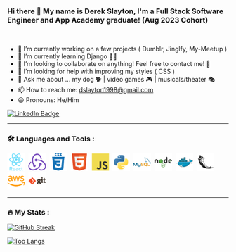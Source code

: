 ### Hi there 👋 My name is Derek Slayton, I'm a Full Stack Software Engineer and App Academy graduate! (Aug 2023 Cohort) 
<img src="https://komarev.com/ghpvc/?username=Dslayton1998&style=flat-square&color=blue" alt=""/>

- 🔭 I’m currently working on a few projects ( Dumblr, Jinglfy, My-Meetup )
- 🌱 I’m currently learning Django 🧑‍💻
- 👯 I’m looking to collaborate on anything! Feel free to contact me! 👻
- 🤔 I’m looking for help with improving my styles ( CSS )
- 💬 Ask me about ... my dog 🐕 | video games 🎮 | musicals/theater 🎭
- 📫 How to reach me: dslayton1998@gmail.com
- 😄 Pronouns: He/Him

<div id="badges">
<a href="https://www.linkedin.com/in/derek-slayton-078b672aa/">
  <img src="https://img.shields.io/badge/LinkedIn-blue?style=for-the-badge&logo=linkedin&logoColor=white" alt="LinkedIn Badge"/>
</a>
</div>
  
---
### :hammer_and_wrench: Languages and Tools :
<div>
  <img src="https://github.com/devicons/devicon/blob/master/icons/react/react-original-wordmark.svg" title="React" alt="React" width="40" height="40"/>&nbsp;
  <img src="https://github.com/devicons/devicon/blob/master/icons/redux/redux-original.svg" title="Redux" alt="Redux " width="40" height="40"/>&nbsp;
  <img src="https://github.com/devicons/devicon/blob/master/icons/css3/css3-plain-wordmark.svg"  title="CSS3" alt="CSS" width="40" height="40"/>&nbsp;
  <img src="https://github.com/devicons/devicon/blob/master/icons/html5/html5-original.svg" title="HTML5" alt="HTML" width="40" height="40"/>&nbsp;
  <img src="https://github.com/devicons/devicon/blob/master/icons/javascript/javascript-original.svg" title="JavaScript" alt="JavaScript" width="40" height="40"/>&nbsp;
  <img src="https://github.com/devicons/devicon/blob/master/icons/python/python-original.svg" title="Python" alt="Python" width="40" height="40"/>&nbsp;
  <img src="https://github.com/devicons/devicon/blob/master/icons/mysql/mysql-original-wordmark.svg" title="MySQL"  alt="MySQL" width="40" height="40"/>&nbsp;
  <img src="https://github.com/devicons/devicon/blob/master/icons/nodejs/nodejs-original-wordmark.svg" title="NodeJS" alt="NodeJS" width="40" height="40"/>&nbsp;
  <img src="https://github.com/devicons/devicon/blob/master/icons/docker/docker-original.svg" title="Docker" alt="Docker" width="40" height="40"/>&nbsp;
  <img src="https://github.com/devicons/devicon/blob/master/icons/flask/flask-original.svg" title="Flask" alt="Flask" width="40" height="40"/>&nbsp;
  <img src="https://github.com/devicons/devicon/blob/master/icons/amazonwebservices/amazonwebservices-plain-wordmark.svg" title="AWS" alt="AWS" width="40" height="40"/>&nbsp;
  <img src="https://github.com/devicons/devicon/blob/master/icons/git/git-original-wordmark.svg" title="Git" **alt="Git" width="40" height="40"/>
</div>

---
### :fire: My Stats :
[![GitHub Streak](https://github-readme-streak-stats.herokuapp.com?user=Dslayton1998&theme=dark&exclude_days=Sun%2CSat)](https://git.io/streak-stats)

[![Top Langs](https://github-readme-stats.vercel.app/api/top-langs/?username=Dslayton1998&layout=compact&theme=vision-friendly-dark)](https://github.com/anuraghazra/github-readme-stats)

<!--
**Dslayton1998/Dslayton1998** is a ✨ _special_ ✨ repository because its `README.md` (this file) appears on your GitHub profile.
Here are some ideas to get you started:
-->
